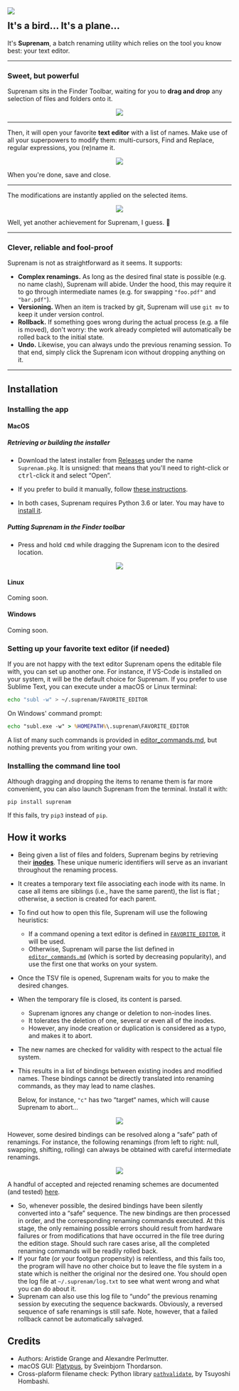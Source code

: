 
<img align="left" src="https://raw.githubusercontent.com/poponealex/suprenam/master/img/logo_small.png">

## It's a bird... It's a plane...

It's **Suprenam**, a batch renaming utility which relies on the tool you know best: your text editor.

----

### Sweet, but powerful

Suprenam sits in the Finder Toolbar, waiting for you to **drag and drop** any selection of files and folders onto it.

<p align="center"><img src="https://raw.githubusercontent.com/poponealex/suprenam/master/img/drag_and_drop.gif"></p>

----

Then, it will open your favorite **text editor** with a list of names.
Make use of all your superpowers to modify them: multi-cursors, Find and Replace, regular expressions, you (re)name it.

<p align="center"><img src="https://raw.githubusercontent.com/poponealex/suprenam/master/img/edition.gif"></p>

When you're done, save and close.

----

The modifications are instantly applied on the selected items.

<p align="center"><img src="https://raw.githubusercontent.com/poponealex/suprenam/master/img/success.png"></p>

Well, yet another achievement for Suprenam, I guess. 🎉

----

### Clever, reliable and fool-proof

Suprenam is not as straightforward as it seems. It supports:

- **Complex renamings.** As long as the desired final state is possible (e.g. no name clash), Suprenam will abide. Under the hood, this may require it to go through intermediate names (e.g. for swapping `"foo.pdf"` and `"bar.pdf"`).
- **Versioning.** When an item is tracked by git, Suprenam will use `git mv` to keep it under version control.
- **Rollback.** If something goes wrong during the actual process (e.g. a file is moved), don't worry: the work already completed will automatically be rolled back to the initial state.
- **Undo.** Likewise, you can always undo the previous renaming session. To that end, simply click the Suprenam icon without dropping anything on it.

----

## Installation

### Installing the app

#### MacOS

##### Retrieving or building the installer

- Download the latest installer from [Releases](https://github.com/poponealex/suprenam/releases) under the name `Suprenam.pkg`. It is unsigned: that means that you'll need to right-click or <kbd>ctrl</kbd>-click it and select “Open”.

- If you prefer to build it manually, follow [these instructions](build/platypus/instructions.md).

- In both cases, Suprenam requires Python 3.6 or later. You may have to [install it](https://www.python.org/downloads/).

##### Putting Suprenam in the Finder toolbar

- Press and hold <kbd>cmd</kbd> while dragging the Suprenam icon to the desired location.

<p align="center"><img src="https://raw.githubusercontent.com/poponealex/suprenam/master/img/toolbar.gif"></p>

#### Linux

Coming soon.

#### Windows

Coming soon.

### Setting up your favorite text editor (if needed)

If you are not happy with the text editor Suprenam opens the editable file with, you can set up another one. For instance, if VS-Code is installed on your system, it will be the default choice for Suprenam. If you prefer to use Sublime Text, you can execute under a macOS or Linux terminal:

```sh
echo "subl -w" > ~/.suprenam/FAVORITE_EDITOR
```

On Windows' command prompt:

```bat
echo "subl.exe -w" > %HOMEPATH%\.suprenam\FAVORITE_EDITOR
```

A list of many such commands is provided in [editor_commands.md](build/editor_commands.md), but nothing prevents you from writing your own.

### Installing the command line tool

Although dragging and dropping the items to rename them is far more convenient, you can also launch Suprenam from the terminal. Install it with:

```
pip install suprenam
```

If this fails, try `pip3` instead of `pip`.

## How it works

- Being given a list of files and folders, Suprenam begins by retrieving their [**inodes**](https://en.wikipedia.org/wiki/Inode). These unique numeric identifiers will serve as an invariant throughout the renaming process.
- It creates a temporary text file associating each inode with its name. In case all items are siblings (i.e., have the same parent), the list is flat ; otherwise, a section is created for each parent.
- To find out how to open this file, Suprenam will use the following heuristics:
  - If a command opening a text editor is defined in [`FAVORITE_EDITOR`](#setting-up-your-favorite-text-editor-if-needed), it will be used.
  - Otherwise, Suprenam will parse the list defined in [`editor_commands.md`](/src/editor_commands.md) (which is sorted by decreasing popularity), and use the first one that works on your system.
- Once the TSV file is opened, Suprenam waits for you to make the desired changes.
- When the temporary file is closed, its content is parsed.
  - Suprenam ignores any change or deletion to non-inodes lines.
  - It  tolerates the deletion of one, several or even all of the inodes.
  - However, any inode creation or duplication is considered as a typo, and makes it to abort.
- The new names are checked for validity with respect to the actual file system.
- This results in a list of bindings between existing inodes and modified names. These bindings cannot be directly translated into renaming commands, as they may lead to name clashes.
  
  Below, for instance, `"c"` has two “target“ names, which will cause Suprenam to abort…

<p align="center"><img src="https://raw.githubusercontent.com/poponealex/suprenam/master/img/cycles_nope.png"></p>

  However, some desired bindings can be resolved along a “safe” path of renamings. For instance, the following renamings (from left to right: null, swapping, shifting, rolling) can always be obtained with careful intermediate renamings.

<p align="center"><img src="https://raw.githubusercontent.com/poponealex/suprenam/master/img/cycles_ok.png"></p>

  A handful of accepted and rejected renaming schemes are documented (and tested) [here](test/examples.md).  
- So, whenever possible, the desired bindings have been silently converted into a “safe” sequence. The new bindings are then processed in order, and the corresponding renaming commands executed. At this stage, the only remaining possible errors should result from hardware failures or from modifications that have occurred in the file tree during the edition stage. Should such rare cases arise, all the completed renaming commands will be readily rolled back.
- If your fate (or your footgun propensity) is relentless, and this fails too, the program will have no other choice but to leave the file system in a state which is neither the original nor the desired one. You should open the log file at `~/.suprenam/log.txt` to see what went wrong and what you can do about it.
- Suprenam can also use this log file to “undo” the previous renaming session by executing the sequence backwards. Obviously, a reversed sequence of safe renamings is still safe. Note, however, that a failed rollback cannot be automatically salvaged.

## Credits

- Authors: Aristide Grange and Alexandre Perlmutter.
- macOS GUI: [Platypus](https://github.com/sveinbjornt/Platypus), by Sveinbjorn Thordarson.
- Cross-plaform filename check: Python library [`pathvalidate`](https://github.com/thombashi/pathvalidate), by Tsuyoshi Hombashi.
